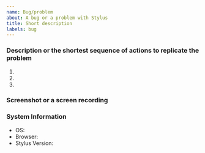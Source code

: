 ```yaml
---
name: Bug/problem
about: A bug or a problem with Stylus
title: Short description
labels: bug
---
```


<!--
See if the problem exists in a newly created browser profile. If it doesn't, the source of the problem may be a browser setting in the main profile or another extension, in which case you can try finding the exact cause by toggling them and retrying.
-->

### Description or the shortest sequence of actions to replicate the problem
1.
2.
3.

<!-- Describe the expected outcome if it's not already mentioned in the description -->

### Screenshot or a screen recording

<!-- URL for published styles -->

<!-- CSS for unpublished styles can be added inside the fenced block like this:
```css
body { color: red }
```
-->

### System Information

- OS: <!-- Windows, MacOS, Linux -->
- Browser: <!-- Chrome 91, Firefox 90, Edge 91, Safari 14 -->
- Stylus Version: <!-- 1.5.21, shown in chrome://extensions or about:addons -->
